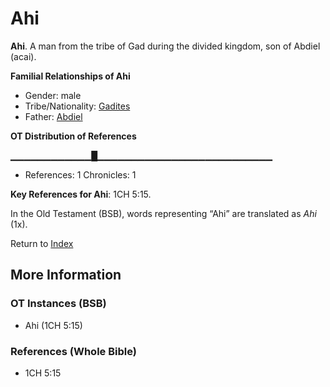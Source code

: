 # Ahi
**Ahi**. 
A man from the tribe of Gad during the divided kingdom, son of Abdiel (acai). 




**Familial Relationships of Ahi**


* Gender: male
* Tribe/Nationality: [Gadites](../../../groups/md/acai/Gad.md)
* Father: [Abdiel](Abdiel.md)


**OT Distribution of References**

▁▁▁▁▁▁▁▁▁▁▁▁█▁▁▁▁▁▁▁▁▁▁▁▁▁▁▁▁▁▁▁▁▁▁▁▁▁▁
* References: 1 Chronicles: 1



**Key References for Ahi**: 
1CH 5:15. 


In the Old Testament (BSB), words representing “Ahi” are translated as 
*Ahi* (1x). 




Return to [Index](00-Index.md)

## More Information

### OT Instances (BSB)

* Ahi (1CH 5:15)



### References (Whole Bible)

* 1CH 5:15



